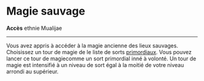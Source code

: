 # Magie sauvage

<p><span id="ctl00_MainContent_DetailedOutput"><strong>Accès</strong> ethnie Mualijae<br></span></p>
<hr>
<p>Vous avez appris à accéder à la magie ancienne des lieux sauvages. Choisissez un tour de magie de le liste de sorts <a href="https://2e.aonprd.com/Spells.aspx?Tradition=4">primordiaux</a>. Vous pouvez lancer ce tour de magiecomme un sort primordial inné à volonté. Un tour de magie est intensifié à un niveau de sort égal à la moitié de votre niveau arrondi au supérieur.&nbsp;</p>